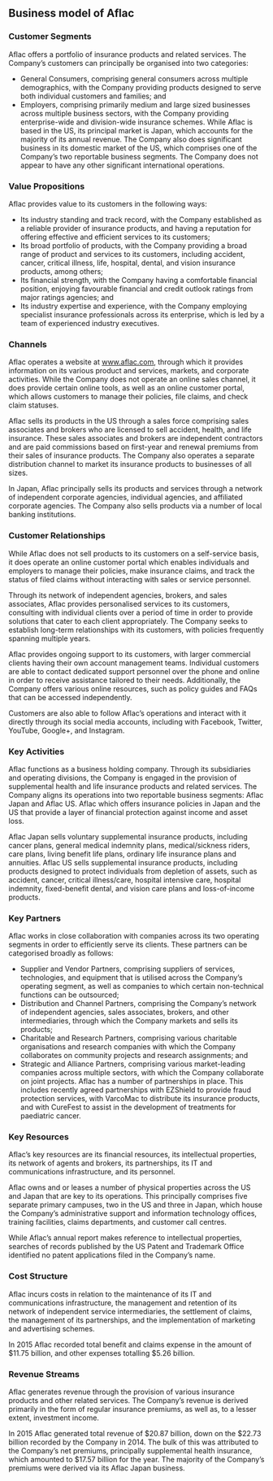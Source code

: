 Business model of Aflac
-----------------------

 ### Customer Segments

 Aflac offers a portfolio of insurance products and related services. The Company’s customers can principally be organised into two categories:

  * General Consumers, comprising general consumers across multiple demographics, with the Company providing products designed to serve both individual customers and families; and
 * Employers, comprising primarily medium and large sized businesses across multiple business sectors, with the Company providing enterprise-wide and division-wide insurance schemes.
  While Aflac is based in the US, its principal market is Japan, which accounts for the majority of its annual revenue. The Company also does significant business in its domestic market of the US, which comprises one of the Company’s two reportable business segments. The Company does not appear to have any other significant international operations.

 ### Value Propositions

 Aflac provides value to its customers in the following ways:

  * Its industry standing and track record, with the Company established as a reliable provider of insurance products, and having a reputation for offering effective and efficient services to its customers;
 * Its broad portfolio of products, with the Company providing a broad range of product and services to its customers, including accident, cancer, critical illness, life, hospital, dental, and vision insurance products, among others;
 * Its financial strength, with the Company having a comfortable financial position, enjoying favourable financial and credit outlook ratings from major ratings agencies; and
 * Its industry expertise and experience, with the Company employing specialist insurance professionals across its enterprise, which is led by a team of experienced industry executives.
  ### Channels

 Aflac operates a website at www.aflac.com, through which it provides information on its various product and services, markets, and corporate activities. While the Company does not operate an online sales channel, it does provide certain online tools, as well as an online customer portal, which allows customers to manage their policies, file claims, and check claim statuses.

 Aflac sells its products in the US through a sales force comprising sales associates and brokers who are licensed to sell accident, health, and life insurance. These sales associates and brokers are independent contractors and are paid commissions based on first-year and renewal premiums from their sales of insurance products. The Company also operates a separate distribution channel to market its insurance products to businesses of all sizes.

 In Japan, Aflac principally sells its products and services through a network of independent corporate agencies, individual agencies, and affiliated corporate agencies. The Company also sells products via a number of local banking institutions.

 ### Customer Relationships

 While Aflac does not sell products to its customers on a self-service basis, it does operate an online customer portal which enables individuals and employers to manage their policies, make insurance claims, and track the status of filed claims without interacting with sales or service personnel.

 Through its network of independent agencies, brokers, and sales associates, Aflac provides personalised services to its customers, consulting with individual clients over a period of time in order to provide solutions that cater to each client appropriately. The Company seeks to establish long-term relationships with its customers, with policies frequently spanning multiple years.

 Aflac provides ongoing support to its customers, with larger commercial clients having their own account management teams. Individual customers are able to contact dedicated support personnel over the phone and online in order to receive assistance tailored to their needs. Additionally, the Company offers various online resources, such as policy guides and FAQs that can be accessed independently.

 Customers are also able to follow Aflac’s operations and interact with it directly through its social media accounts, including with Facebook, Twitter, YouTube, Google+, and Instagram.

 ### Key Activities

 Aflac functions as a business holding company. Through its subsidiaries and operating divisions, the Company is engaged in the provision of supplemental health and life insurance products and related services. The Company aligns its operations into two reportable business segments: Aflac Japan and Aflac US. Aflac which offers insurance policies in Japan and the US that provide a layer of financial protection against income and asset loss.

 Aflac Japan sells voluntary supplemental insurance products, including cancer plans, general medical indemnity plans, medical/sickness riders, care plans, living benefit life plans, ordinary life insurance plans and annuities. Aflac US sells supplemental insurance products, including products designed to protect individuals from depletion of assets, such as accident, cancer, critical illness/care, hospital intensive care, hospital indemnity, fixed-benefit dental, and vision care plans and loss-of-income products.

 ### Key Partners

 Aflac works in close collaboration with companies across its two operating segments in order to efficiently serve its clients. These partners can be categorised broadly as follows:

  * Supplier and Vendor Partners, comprising suppliers of services, technologies, and equipment that is utilised across the Company’s operating segment, as well as companies to which certain non-technical functions can be outsourced;
 * Distribution and Channel Partners, comprising the Company’s network of independent agencies, sales associates, brokers, and other intermediaries, through which the Company markets and sells its products;
 * Charitable and Research Partners, comprising various charitable organisations and research companies with which the Company collaborates on community projects and research assignments; and
 * Strategic and Alliance Partners, comprising various market-leading companies across multiple sectors, with which the Company collaborate on joint projects.
  Aflac has a number of partnerships in place. This includes recently agreed partnerships with EZShield to provide fraud protection services, with VarcoMac to distribute its insurance products, and with CureFest to assist in the development of treatments for paediatric cancer.

 ### Key Resources

 Aflac’s key resources are its financial resources, its intellectual properties, its network of agents and brokers, its partnerships, its IT and communications infrastructure, and its personnel.

 Aflac owns and or leases a number of physical properties across the US and Japan that are key to its operations. This principally comprises five separate primary campuses, two in the US and three in Japan, which house the Company’s administrative support and information technology offices, training facilities, claims departments, and customer call centres.

 While Aflac’s annual report makes reference to intellectual properties, searches of records published by the US Patent and Trademark Office identified no patent applications filed in the Company’s name.

 ### Cost Structure

 Aflac incurs costs in relation to the maintenance of its IT and communications infrastructure, the management and retention of its network of independent service intermediaries, the settlement of claims, the management of its partnerships, and the implementation of marketing and advertising schemes.

 In 2015 Aflac recorded total benefit and claims expense in the amount of $11.75 billion, and other expenses totalling $5.26 billion.

 ### Revenue Streams

 Aflac generates revenue through the provision of various insurance products and other related services. The Company’s revenue is derived primarily in the form of regular insurance premiums, as well as, to a lesser extent, investment income.

 In 2015 Aflac generated total revenue of $20.87 billion, down on the $22.73 billion recorded by the Company in 2014. The bulk of this was attributed to the Company’s net premiums, principally supplemental health insurance, which amounted to $17.57 billion for the year. The majority of the Company’s premiums were derived via its Aflac Japan business.